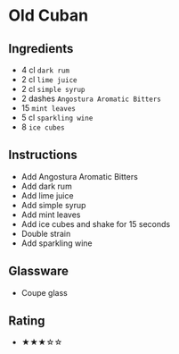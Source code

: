 # Old Cuban

## Ingredients
- 4 cl `dark rum`
- 2 cl `lime juice`
- 2 cl `simple syrup`
- 2 dashes `Angostura Aromatic Bitters`
- 15 `mint leaves`
- 5 cl `sparkling wine`
- 8 `ice cubes`

## Instructions
- Add Angostura Aromatic Bitters
- Add dark rum
- Add lime juice
- Add simple syrup
- Add mint leaves
- Add ice cubes and shake for 15 seconds
- Double strain
- Add sparkling wine

## Glassware
- Coupe glass

## Rating
- ★★★☆☆